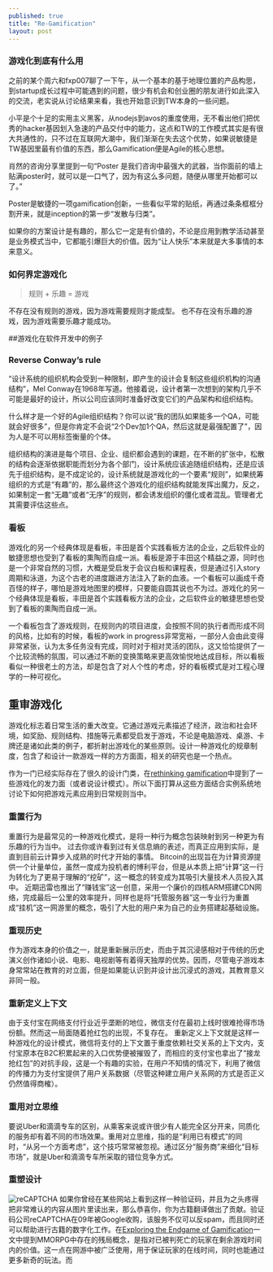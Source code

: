 ```yaml
---
published: true
title: "Re-Gamification"
layout: post
---
```



### 游戏化到底有什么用

之前的某个周六和fxp007聊了一下午，从一个基本的基于地理位置的产品构思，到startup成长过程中可能遇到的问题，很少有机会和创业圈的朋友进行如此深入的交流，老实说从讨论结果来看，我也开始意识到TW本身的一些问题。

小平是个十足的实用主义黑客，从nodejs到avos的重度使用，无不看出他们把优秀的hacker基因划入急速的产品交付中的能力，这点和TW的工作模式其实是有很大共通性的，只不过在互联网大潮中，我们渐渐在失去这个优势，如果说敏捷是TW基因里最有价值的东西，那么Gamification便是Agile的核心思想。

肖然的咨询分享里提到一句“Poster 是我们咨询中最强大的武器，当你面前的墙上贴满poster时，就可以是一口气了，因为有这么多问题，随便从哪里开始都可以了。”

Poster是敏捷的一项gamification创新，一些看似平常的贴纸，再通过条条框框分割开来，就是inception的第一步“发散与归类”。

如果你的方案设计是有趣的，那么它一定是有价值的，不论是应用到教学活动甚至是业务模式当中，它都能引爆巨大的价值。因为“让人快乐”本来就是大多事情的本来意义。

### 如何界定游戏化

> 规则 + 乐趣 = 游戏

不存在没有规则的游戏，因为游戏需要规则才能成型。 也不存在没有乐趣的游戏，因为游戏需要乐趣才能成功。

##游戏化在软件开发中的例子

### Reverse Conway’s rule

“设计系统的组织机构会受到一种限制，即产生的设计会复制这些组织机构的沟通结构”，Mel Conway在1968年写道。他接着说，设计者第一次想到的架构几乎不可能是最好的设计，所以公司应该同时准备好改变它们的产品架构和组织结构。

什么样才是一个好的Agile组织结构？你可以说“我的团队如果能多一个QA，可能就会好很多”，但是你肯定不会说“2个Dev加1个QA，然后这就是最强配置了”，因为人是不可以用标签衡量的个体。

组织结构的演进是每个项目、企业、组织都会遇到的课题，在不断的扩张中，松散的结构会逐渐依据职能而划分为各个部门，设计系统应该追随组织结构，还是应该先于组织结构，是不成定论的，设计系统就是游戏化的一个要素“规则”，如果统筹组织的方式是“有趣”的，那么最终这个游戏化的组织结构就能发挥出魔力，反之，如果制定一套“无趣”或者“无序”的规则，都会诱发组织的僵化或者混乱。管理者尤其需要评估这些点。

### 看板

游戏化的另一个经典体现是看板，丰田是首个实践看板方法的企业，之后软件业的敏捷思想也受到了看板的熏陶而自成一派。看板是源于丰田这个精益之源，同时也是一个非常自然的习惯，大概是受启发于会议白板和课程表，但是通过引入story周期和泳道，为这个古老的进度跟进方法注入了新的血液。一个看板可以画成千奇百怪的样子，哪怕是游戏地图里的模样，只要能自圆其说也不为过。游戏化的另一个经典体现是看板，丰田是首个实践看板方法的企业，之后软件业的敏捷思想也受到了看板的熏陶而自成一派。

一个看板包含了游戏规则，在规则内的项目进度，会按照不同的执行者而形成不同的风格，比如有的时候，看板的work in progress非常宽裕，一部分人会由此变得非常紧张，认为太多任务没有完成，同时对于相对灵活的团队，这又恰恰提供了一个比较流畅的氛围，可以通过不断的变换策略来更高效愉悦地达成目标，所以看板看似一种很老土的方法，却是包含了对人个性的考虑，好的看板模式是对工程心理学的一种可视化。

## 重审游戏化

游戏化标志着日常生活的重大改变。它通过游戏元素描述了经济，政治和社会环境，如奖励、规则结构、措施等元素都受启发于游戏，不论是电脑游戏、桌游、卡牌还是诸如此类的例子，都折射出游戏化的某些原则。设计一种游戏化的规章制度，包含了和设计一款游戏一样的方方面面，相关的研究也是一个热点。

作为一门已经实际存在了很久的设计门类，在[rethinking gamification](http://gamification-research.org/2014/06/edited-volume-rethinking-gamification-out/)中提到了一些游戏化的发力面（或者说设计模式）。所以下面打算从这些方面结合实例系统地讨论下如何把游戏元素应用到日常规则当中。

### 重置行为

重置行为是最常见的一种游戏化模式，是将一种行为概念包装映射到另一种更为有乐趣的行为当中。
过去你或许看到过有关信息熵的表述，而真正应用到实际，是直到目前云计算步入成熟的时代才开始的事情。
Bitcoin的出现旨在为计算资源提供一个计量单位，虽然一度成为投机者的博利平台，但是从本质上把“计算”这一行为转化为了更易于理解的“挖矿”，这一概念的转变成为其吸引大量技术人员投入其中。
近期迅雷也推出了“赚钱宝”这一创意，采用一个廉价的四核ARM搭建CDN网络，完成最后一公里的效率提升，同样也是将“托管服务器”这一专业行为重置成“挂机”这一网游里的概念，吸引了大批的用户来为自己的业务搭建起基础设施。

### 重现历史

作为游戏本身的价值之一，就是重新展示历史，而由于其沉浸感相对于传统的历史演义创作诸如小说、电影、电视剧等有着得天独厚的优势。因而，尽管电子游戏本身常常站在教育的对立面，但是如果能认识到并设计出沉浸式的游戏，其教育意义非同一般。

### 重新定义上下文

由于支付宝在网络支付行业近乎垄断的地位，微信支付在最初上线时很难抢得市场份额。然而这一局面随着抢红包的出现，不复存在。
重新定义上下文就是这样一种游戏化的设计模式，微信将支付的上下文置于重度依赖社交关系的上下文内，支付宝原本在B2C积累起来的入口优势便被摧毁了，而相应的支付宝也拿出了“接龙抢红包”的对抗手段，这是一个有趣的实验，在用户不知情的情况下，利用了微信的传播力为支付宝提供了用户关系数据（尽管这种建立用户关系网的方式是否正义仍然值得商榷）。

### 重用对立思维

要说Uber和滴滴专车的区别，从乘客来说或许很少有人能完全区分开来，同质化的服务却有着不同的市场效果。重用对立思维，指的是“利用已有模式”的同时，“从另一个方面考虑”，这个技巧常常被忽视。通过区分“服务商”来细化“目标市场”，就是Uber和滴滴专车所采取的错位竞争方式。

### 重塑设计

![reCAPTCHA](https://eventespresso.com/wp-content/uploads/2012/08/smallCaptchaSpaceWithRoughAlpha.png)
如果你曾经在某些网站上看到这样一种验证码，并且为之头疼得把非常难认的内容从图片里读出来，那么恭喜你，你为古籍翻译做出了贡献。验证码公司reCAPTCHA在09年被Google收购，该服务不仅可以反spam，而且同时还可以帮助进行古籍的数字化工作。在[Exploring the Endgame of Gamification](http://projects.digital-cultures.net/gamification/files/2013/05/Scott-Nicholson-_-rethinking-gamification.pdf)一文中提到MMORPG中存在的残局概念，是指对已被判死亡的玩家在剩余游戏时间内的价值。这一点在网游中被广泛使用，用于保证玩家的在线时间，同时也能通过更多新奇的玩法。而
